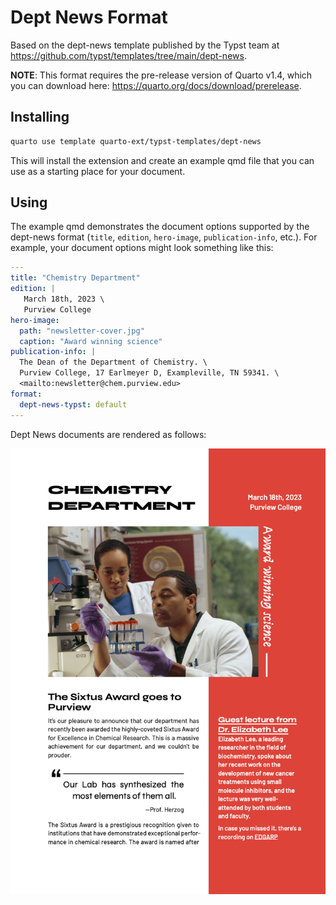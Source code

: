 # Dept News Format

Based on the dept-news template published by the Typst team at <https://github.com/typst/templates/tree/main/dept-news>.

**NOTE**: This format requires the pre-release version of Quarto v1.4, which you can download here: <https://quarto.org/docs/download/prerelease>.

## Installing

```bash
quarto use template quarto-ext/typst-templates/dept-news
```

This will install the extension and create an example qmd file that you can use as a starting place for your document.

## Using

The example qmd demonstrates the document options supported by the dept-news format (`title`, `edition`, `hero-image`, `publication-info`, etc.). For example, your document options might look something like this:

```yaml
---
title: "Chemistry Department"
edition: |
   March 18th, 2023 \
   Purview College
hero-image:
  path: "newsletter-cover.jpg"
  caption: "Award winning science"
publication-info: |
  The Dean of the Department of Chemistry. \
  Purview College, 17 Earlmeyer D, Exampleville, TN 59341. \
  <mailto:newsletter@chem.purview.edu>
format:
  dept-news-typst: default
---
```

Dept News documents are rendered as follows:

![](dept-news.png)





